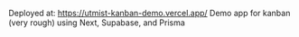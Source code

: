 Deployed at: https://utmist-kanban-demo.vercel.app/
Demo app for kanban (very rough) using Next, Supabase, and Prisma

